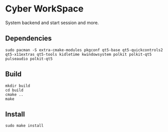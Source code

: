 # Cyber WorkSpace

System backend and start session and more.

## Dependencies

```shell
sudo pacman -S extra-cmake-modules pkgconf qt5-base qt5-quickcontrols2 qt5-x11extras qt5-tools kidletime kwindowsystem polkit polkit-qt5 pulseaudio polkit-qt5
```

## Build

```shell
mkdir build
cd build
cmake ..
make
```

## Install

```shell
sudo make install
```